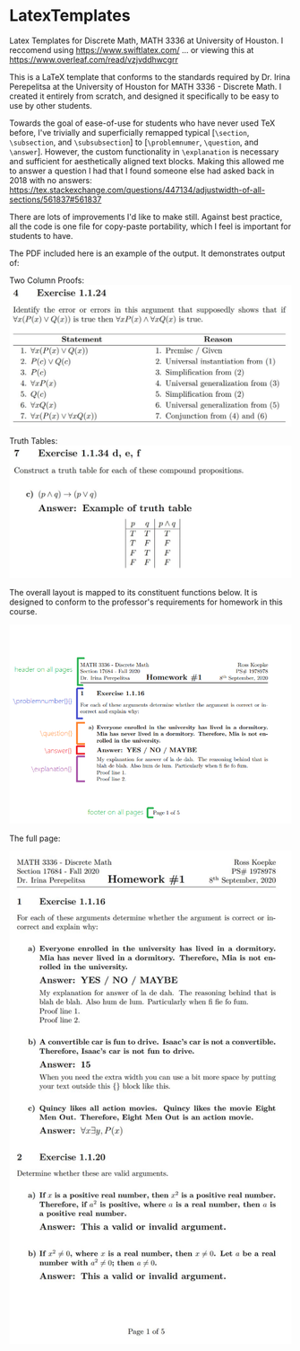 # LatexTemplates
Latex Templates for Discrete Math, MATH 3336 at University of Houston. I reccomend using https://www.swiftlatex.com/ ... or viewing this at https://www.overleaf.com/read/vzjvddhwcgrr 

This is a LaTeX template that conforms to the standards required by Dr. Irina Perepelitsa at the University of Houston for MATH 3336 - Discrete Math. I created it entirely from scratch, and designed it specifically to be easy to use by other students. 

Towards the goal of ease-of-use for students who have never used TeX before, I've trivially and superficially remapped typical [`\section`, `\subsection`, and `\subsubsection`] to [`\problemnumer`, `\question`, and `\answer`]. However, the custom functionality in `\explanation` is necessary and sufficient for aesthetically aligned text blocks. Making this allowed me to answer a question I had that I found someone else had asked back in 2018 with no answers: https://tex.stackexchange.com/questions/447134/adjustwidth-of-all-sections/561837#561837

There are lots of improvements I'd like to make still. Against best practice, all the code is one file for copy-paste portability, which I feel is important for students to have.

The PDF included here is an example of the output. It demonstrates output of:

Two Column Proofs:
![Two-Column Proofs](https://github.com/rckoepke/LatexTemplates/blob/master/TwoColumnProof.jpg?raw=true)


Truth Tables:
![Truth Tables](https://github.com/rckoepke/LatexTemplates/blob/master/TruthTable.jpg?raw=true)


The overall layout is mapped to its constituent functions below. It is designed to conform to the professor's requirements for homework in this course.

![Example Layout](https://github.com/rckoepke/LatexTemplates/blob/master/examplelayout.png?raw=true)

The full page:

![Example Layout](https://github.com/rckoepke/LatexTemplates/blob/master/fullpageexample.JPG?raw=truee)
